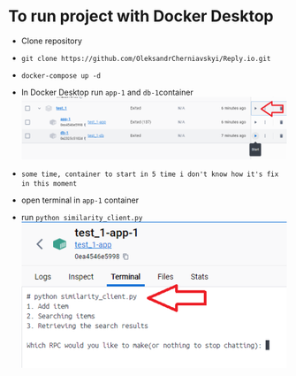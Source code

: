 # To run project with Docker Desktop

- Clone repository
- ```git clone https://github.com/OleksandrCherniavskyi/Reply.io.git```
- ```docker-compose up -d```


- In Docker Desktop run ```app-1``` and ```db-1```container
![img.png](img.png)
- `some time, container to start in 5 time i don't know how it's fix in this moment`
- open terminal in ```app-1``` container

- run ```python similarity_client.py```
![img_1.png](img_1.png)
